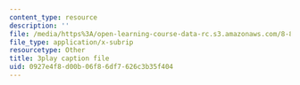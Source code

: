 ```yaml
---
content_type: resource
description: ''
file: /media/https%3A/open-learning-course-data-rc.s3.amazonaws.com/8-851-effective-field-theory-spring-2013/0927e4f8d00b06f86df7626c3b35f404_zr3wuh3fWRw.srt
file_type: application/x-subrip
resourcetype: Other
title: 3play caption file
uid: 0927e4f8-d00b-06f8-6df7-626c3b35f404
---
```

